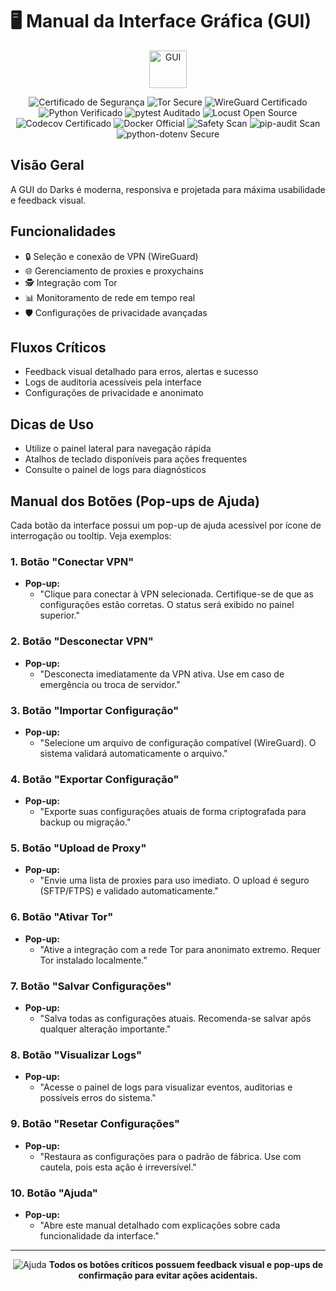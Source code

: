# 🖥️ Manual da Interface Gráfica (GUI)

<p align="center">
  <img src="https://img.icons8.com/fluency/96/monitor.png" alt="GUI" width="60"/>
</p>

<p align="center">
  <img src="https://img.shields.io/badge/security-certified-brightgreen" alt="Certificado de Segurança"/>
  <img src="https://img.shields.io/badge/tor-secure-blueviolet" alt="Tor Secure"/>
  <img src="https://img.shields.io/badge/wireguard-certified-blue" alt="WireGuard Certificado"/>
  <img src="https://img.shields.io/badge/python-verified-blue" alt="Python Verificado"/>
  <img src="https://img.shields.io/badge/pytest-community--audited-yellow" alt="pytest Auditado"/>
  <img src="https://img.shields.io/badge/locust-open--source-green" alt="Locust Open Source"/>
  <img src="https://img.shields.io/badge/coverage-Codecov%20Certified-orange" alt="Codecov Certificado"/>
  <img src="https://img.shields.io/badge/docker-official-blue" alt="Docker Official"/>
  <img src="https://img.shields.io/badge/safety-vuln--scan-green" alt="Safety Scan"/>
  <img src="https://img.shields.io/badge/pip--audit-vuln--scan-green" alt="pip-audit Scan"/>
  <img src="https://img.shields.io/badge/python--dotenv-secure-green" alt="python-dotenv Secure"/>
</p>

## Visão Geral
A GUI do Darks é moderna, responsiva e projetada para máxima usabilidade e feedback visual.

## Funcionalidades
- 🔒 Seleção e conexão de VPN (WireGuard)
- 🌐 Gerenciamento de proxies e proxychains
- 🕵️ Integração com Tor
- 📊 Monitoramento de rede em tempo real
- 🛡️ Configurações de privacidade avançadas

## Fluxos Críticos
- Feedback visual detalhado para erros, alertas e sucesso
- Logs de auditoria acessíveis pela interface
- Configurações de privacidade e anonimato

## Dicas de Uso
- Utilize o painel lateral para navegação rápida
- Atalhos de teclado disponíveis para ações frequentes
- Consulte o painel de logs para diagnósticos

## Manual dos Botões (Pop-ups de Ajuda)

Cada botão da interface possui um pop-up de ajuda acessível por ícone de interrogação ou tooltip. Veja exemplos:

### 1. Botão "Conectar VPN"
- **Pop-up:**
  - "Clique para conectar à VPN selecionada. Certifique-se de que as configurações estão corretas. O status será exibido no painel superior."

### 2. Botão "Desconectar VPN"
- **Pop-up:**
  - "Desconecta imediatamente da VPN ativa. Use em caso de emergência ou troca de servidor."

### 3. Botão "Importar Configuração"
- **Pop-up:**
  - "Selecione um arquivo de configuração compatível (WireGuard). O sistema validará automaticamente o arquivo."

### 4. Botão "Exportar Configuração"
- **Pop-up:**
  - "Exporte suas configurações atuais de forma criptografada para backup ou migração."

### 5. Botão "Upload de Proxy"
- **Pop-up:**
  - "Envie uma lista de proxies para uso imediato. O upload é seguro (SFTP/FTPS) e validado automaticamente."

### 6. Botão "Ativar Tor"
- **Pop-up:**
  - "Ative a integração com a rede Tor para anonimato extremo. Requer Tor instalado localmente."

### 7. Botão "Salvar Configurações"
- **Pop-up:**
  - "Salva todas as configurações atuais. Recomenda-se salvar após qualquer alteração importante."

### 8. Botão "Visualizar Logs"
- **Pop-up:**
  - "Acesse o painel de logs para visualizar eventos, auditorias e possíveis erros do sistema."

### 9. Botão "Resetar Configurações"
- **Pop-up:**
  - "Restaura as configurações para o padrão de fábrica. Use com cautela, pois esta ação é irreversível."

### 10. Botão "Ajuda"
- **Pop-up:**
  - "Abre este manual detalhado com explicações sobre cada funcionalidade da interface."

---

<p align="center">
  <img src="https://img.icons8.com/fluency/48/help.png" alt="Ajuda"/>
  <b>Todos os botões críticos possuem feedback visual e pop-ups de confirmação para evitar ações acidentais.</b>
</p>
